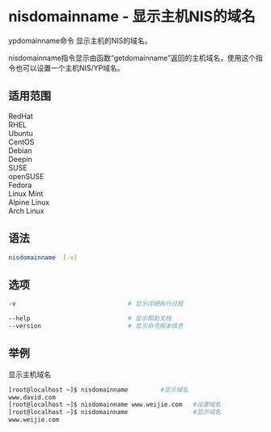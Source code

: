 # nisdomainname - 显示主机NIS的域名

ypdomainname命令 显示主机的NIS的域名。

nisdomainname指令显示由函数“getdomainname”返回的主机域名，使用这个指令也可以设置一个主机NIS/YP域名。


## 适用范围

<!-- <div class="svg linux">Linux</div> -->
<div class="svg redhat">RedHat</div>
<div class="svg rhel">RHEL</div>
<div class="svg ubuntu">Ubuntu</div>
<div class="svg centos">CentOS</div>
<div class="svg debian">Debian</div>
<div class="svg deepin">Deepin</div>
<div class="svg suse">SUSE</div>
<div class="svg opensuse">openSUSE</div>
<div class="svg fedora">Fedora</div>
<div class="svg linuxmint">Linux Mint</div>
<!-- <div class="svg mxlinux">MX Linux</div> -->
<div class="svg alpinelinux">Alpine Linux</div>
<div class="svg archlinux">Arch Linux</div>

## 语法

``` bash
nisdomainname  [-v]
```

## 选项

``` bash
-v                               # 显示详细执行过程

--help                           # 显示帮助文档
--version                        # 显示命令版本信息
```
## 举例
显示主机域名
``` bash
[root@localhost ~]$ nisdomainname         #显示域名
www.david.com
[root@localhost ~]$ nisdomainname www.weijie.com   #设置域名
[root@localhost ~]$ nisdomainname                  #显示域名
www.weijie.com
```
